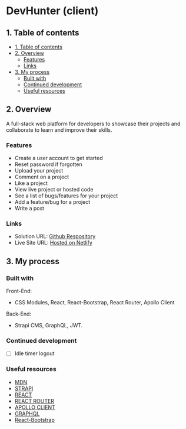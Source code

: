 # DevHunter (client)

## 1. Table of contents

- [1. Table of contents](#1-table-of-contents-️)
- [2. Overview](#2-overview-)
  - [Features](#features)
  - [Links](#links)
- [3. My process](#3-my-process-)
  - [Built with](#built-with)
  - [Continued development](#continued-development)
  - [Useful resources](#useful-resources)

## 2. Overview

A full-stack web platform for developers to showcase their projects and collaborate to learn and improve their skills.

### Features

- Create a user account to get started
- Reset password if forgotten
- Upload your project
- Comment on a project
- Like a project
- View live project or hosted code
- See a list of bugs/features for your project
- Add a feature/bug for a project
- Write a post

### Links

- Solution URL: [Github Respository](https://github.com/airoble-1/Developer-Showcase-Client)
- Live Site URL: [Hosted on Netlify](https://dev-hunter.netlify.app/)

## 3. My process

### Built with

Front-End:

- CSS Modules, React, React-Bootstrap, React Router, Apollo Client

Back-End:

- Strapi CMS, GraphQL, JWT.

### Continued development

- [ ] Idle timer logout

### Useful resources

- [MDN](https://developer.mozilla.org/en-US/)
- [STRAPI](https://docs-v3.strapi.io/developer-docs/latest/getting-started/introduction.html)
- [REACT](https://reactjs.org/)
- [REACT ROUTER](https://reactrouter.com/)
- [APOLLO CLIENT](https://www.apollographql.com/docs/react/)
- [GRAPHQL](https://graphql.org/)
- [React-Bootstrap](https://react-bootstrap.github.io/)

